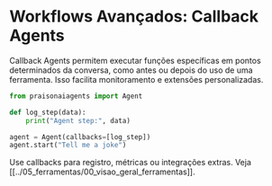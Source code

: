 # Workflows Avançados: Callback Agents

Callback Agents permitem executar funções específicas em pontos determinados da conversa, como antes ou depois do uso de uma ferramenta. Isso facilita monitoramento e extensões personalizadas.

```python
from praisonaiagents import Agent

def log_step(data):
    print("Agent step:", data)

agent = Agent(callbacks=[log_step])
agent.start("Tell me a joke")
```

Use callbacks para registro, métricas ou integrações extras.
Veja [[../05_ferramentas/00_visao_geral_ferramentas]].
